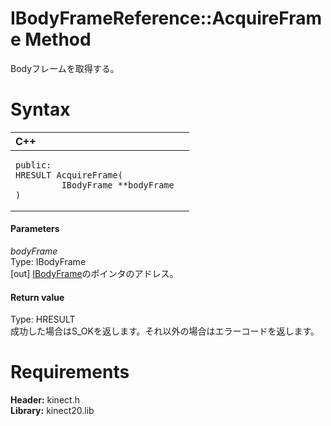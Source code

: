 IBodyFrameReference::AcquireFrame Method  
========================================  

Bodyフレームを取得する。 <span id="syntaxSection"></span>

Syntax  
======  

<table>
<colgroup>
<col width="100%" />
</colgroup>
<thead>
<tr class="header">
<th align="left">C++</th>
</tr>
</thead>
<tbody>
<tr class="odd">
<td align="left"><pre><code>public:  
HRESULT AcquireFrame(  
         IBodyFrame **bodyFrame  
)</code></pre></td>
</tr>
</tbody>
</table>

<span id="ID4EG"></span>
#### Parameters  

*bodyFrame*    
Type: IBodyFrame  
[out] [IBodyFrame](../../IBodyFrame_Interface.md)のポインタのアドレス。  

<span id="ID4EP"></span>
#### Return value  

Type: HRESULT  
成功した場合はS\_OKを返します。それ以外の場合はエラーコードを返します。  

<span id="requirements"></span>

Requirements  
============  

**Header:** kinect.h  
**Library:** kinect20.lib  



<!--Please do not edit the data in the comment block below.-->
<!--
TOCTitle : AcquireFrame Method
RLTitle : IBodyFrameReference::AcquireFrame Method
KeywordK : AcquireFrame method
KeywordK : IBodyFrameReference::AcquireFrame method
KeywordF : IBodyFrameReference::AcquireFrame
KeywordF : AcquireFrame
KeywordF : Microsoft.Kinect.kinect.IBodyFrameReference.AcquireFrame(IBodyFrame@)
KeywordA : M:Microsoft.Kinect.kinect.IBodyFrameReference.AcquireFrame(IBodyFrame@)
AssetID : M:Microsoft.Kinect.kinect.IBodyFrameReference.AcquireFrame(IBodyFrame@)
Locale : en-us
CommunityContent : 1
APIType : Managed
APILocation : 
APIName : Microsoft.Kinect.kinect.IBodyFrameReference::AcquireFrame
TargetOS : Windows
TopicType : kbSyntax
DevLang : C++
DocSet : K4Wv2
ProjType : K4Wv2Proj
Technology : Kinect for Windows
Product : Kinect for Windows SDK v2
productversion : 20
-->
